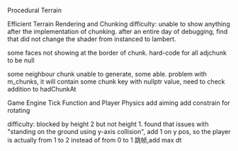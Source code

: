 Procedural Terrain

Efficient Terrain Rendering and Chunking
difficulty:
unable to show anything after the implementation of chunking. after an entire day of debugging, find that did not change the shader from instanced to lambert.

some faces not showing at the border of chunk. hard-code for all adjchunk to be null

some neighbour chunk unable to generate, some able. problem with m_chunks, it will contain some chunk key with nullptr value, need to check addition to hadChunkAt


Game Engine Tick Function and Player Physics
add aiming
add constrain for rotating

difficulty:
blocked by height 2 but not height 1. found that issues with "standing on the ground using y-axis collision", add 1 on y pos, so the player is actually from 1 to 2 instead of from 0 to 1
跳帧,add max dt